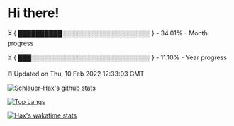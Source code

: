 # Hi there!

⏳ { ██████████░░░░░░░░░░░░░░░░░░░░ } - 34.01% - Month progress

⏳ { ███░░░░░░░░░░░░░░░░░░░░░░░░░░░ } - 11.10% - Year progress

⏰ Updated on Thu, 10 Feb 2022 12:33:03 GMT


[![Schlauer-Hax's github stats](https://github-readme-stats.vercel.app/api?username=Schlauer-Hax&show_icons=true&theme=dark&count_private=true)](https://github.com/Schlauer-Hax)


[![Top Langs](https://github-readme-stats.vercel.app/api/top-langs/?username=Schlauer-Hax&layout=compact&theme=dark)](https://github.com/Schlauer-Hax?tab=repositories)


[![Hax's wakatime stats](https://github-readme-stats.vercel.app/api/wakatime?username=Hax&theme=dark)](https://wakatime.com/@Hax)

